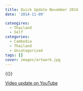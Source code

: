 ```yaml
---
title: Quick Update November 2014
date: '2014-11-09'

cateogires:
  - Thailand
  - Self
categories:
  - Cambodia
  - Thailand
  - Uncategorized
tags: []
cover: images/artwork.jpg
---
```


{{<youtube AaZmjQ-D01c>}}

[Video update on YouTube](https://youtu.be/AaZmjQ-D01c)
